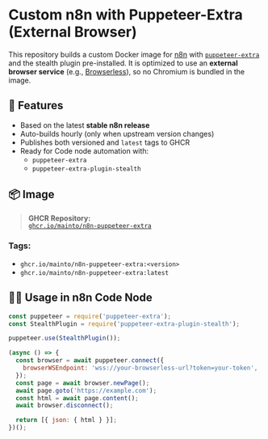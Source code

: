 # Custom n8n with Puppeteer-Extra (External Browser)

This repository builds a custom Docker image for [n8n](https://n8n.io) with [`puppeteer-extra`](https://github.com/berstend/puppeteer-extra) and the stealth plugin pre-installed. It is optimized to use an **external browser service** (e.g., [Browserless](https://www.browserless.io/)), so no Chromium is bundled in the image.

## 🔧 Features

- Based on the latest **stable n8n release**
- Auto-builds hourly (only when upstream version changes)
- Publishes both versioned and `latest` tags to GHCR
- Ready for Code node automation with:
  - `puppeteer-extra`
  - `puppeteer-extra-plugin-stealth`

## 📦 Image

> **GHCR Repository:**  
> [`ghcr.io/mainto/n8n-puppeteer-extra`](https://ghcr.io/mainto/n8n-puppeteer-extra)

### Tags:

- `ghcr.io/mainto/n8n-puppeteer-extra:<version>`
- `ghcr.io/mainto/n8n-puppeteer-extra:latest`

## 🧑‍💻 Usage in n8n Code Node

```javascript
const puppeteer = require('puppeteer-extra');
const StealthPlugin = require('puppeteer-extra-plugin-stealth');

puppeteer.use(StealthPlugin());

(async () => {
  const browser = await puppeteer.connect({
    browserWSEndpoint: 'wss://your-browserless-url?token=your-token',
  });
  const page = await browser.newPage();
  await page.goto('https://example.com');
  const html = await page.content();
  await browser.disconnect();

  return [{ json: { html } }];
})();
